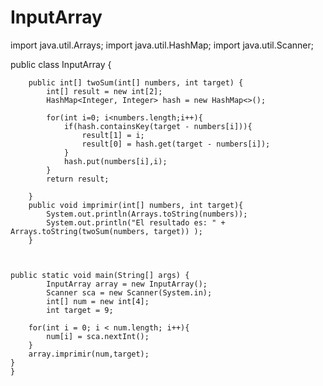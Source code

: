 # InputArray

import java.util.Arrays;
import java.util.HashMap;
import java.util.Scanner;

public class InputArray {

        public int[] twoSum(int[] numbers, int target) {
            int[] result = new int[2];
            HashMap<Integer, Integer> hash = new HashMap<>();

            for(int i=0; i<numbers.length;i++){
                if(hash.containsKey(target - numbers[i])){
                    result[1] = i;
                    result[0] = hash.get(target - numbers[i]);
                }
                hash.put(numbers[i],i);
            }
            return result;

        }
        public void imprimir(int[] numbers, int target){
            System.out.println(Arrays.toString(numbers));
            System.out.println("El resultado es: " + Arrays.toString(twoSum(numbers, target)) );
        }



    public static void main(String[] args) {
            InputArray array = new InputArray();
            Scanner sca = new Scanner(System.in);
            int[] num = new int[4];
            int target = 9;

        for(int i = 0; i < num.length; i++){
            num[i] = sca.nextInt();
        }
        array.imprimir(num,target);
    }
    }

